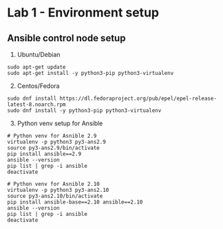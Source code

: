 # Lab 1 - Environment setup

## Ansible control node setup
1. Ubuntu/Debian
```
sudo apt-get update
sudo apt-get install -y python3-pip python3-virtualenv 
```

2. Centos/Fedora
```
sudo dnf install https://dl.fedoraproject.org/pub/epel/epel-release-latest-8.noarch.rpm
sudo dnf install -y python3-pip python3-virtualenv 
```

3. Python venv setup for Ansible
```
# Python venv for Asnible 2.9
virtualenv -p python3 py3-ans2.9
source py3-ans2.9/bin/activate
pip install ansible==2.9
ansible --version
pip list | grep -i ansible
deactivate

# Python venv for Asnible 2.10
virtualenv -p python3 py3-ans2.10
source py3-ans2.10/bin/activate
pip install ansible-base==2.10 ansible==2.10 
ansible --version
pip list | grep -i ansible
deactivate
```